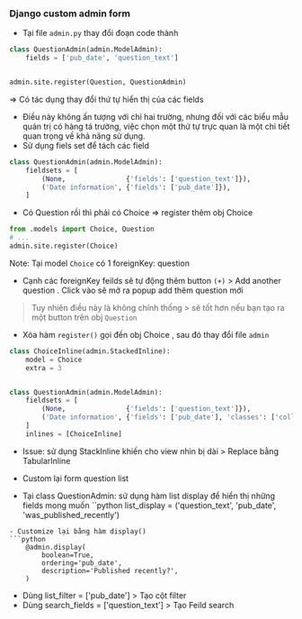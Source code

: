 ### Django custom admin form

- Tại file `admin.py` thay đổi đoạn code thành 
```python
class QuestionAdmin(admin.ModelAdmin):
    fields = ['pub_date', 'question_text']


admin.site.register(Question, QuestionAdmin)
```
=> Có tác dụng thay đổi thứ tự hiển thị của các fields
- Điều này không ấn tượng với chỉ hai trường, nhưng đối với các biểu mẫu quản trị có hàng tá trường, việc chọn một thứ tự trực quan là một chi tiết quan trọng về khả năng sử dụng.
- Sử dụng fiels set để tách các field 
```python
class QuestionAdmin(admin.ModelAdmin):
    fieldsets = [
        (None,               {'fields': ['question_text']}),
        ('Date information', {'fields': ['pub_date']}),
    ]
```

- Có Question rồi thì phải có Choice
=> register thêm obj Choice 
```python
from .models import Choice, Question
# ...
admin.site.register(Choice)
```
Note: Tại model `Choice` có 1 foreignKey: question
- Cạnh các foreignKey feilds sẽ tự động thêm button `(+)` > Add another question . Click vào sẽ mở ra popup add thêm question mới
> Tuy nhiên điều này là không chính thống > sẽ tốt hơn nếu bạn tạo ra một button trên obj `Question`
- Xóa hàm `register()` gọi đến obj Choice , sau đó thay đổi file `admin`

```python
class ChoiceInline(admin.StackedInline):
    model = Choice
    extra = 3


class QuestionAdmin(admin.ModelAdmin):
    fieldsets = [
        (None,               {'fields': ['question_text']}),
        ('Date information', {'fields': ['pub_date'], 'classes': ['collapse']}),
    ]
    inlines = [ChoiceInline]
```
- Issue: sử dụng StackInline khiến cho view nhìn bị dài > Replace bằng TabularInline

- Custom lại form question list
- Tại class QuestionAdmin: sử dụng  hàm list display để hiển thị những fields mong muốn 
``python
    list_display = ('question_text', 'pub_date', 'was_published_recently')
```
- Customize lại bằng hàm display()
```python
    @admin.display(
        boolean=True,
        ordering='pub_date',
        description='Published recently?',
    )
```
- Dùng list_filter = ['pub_date'] > Tạo cột filter
- Dùng search_fields = ['question_text'] > Tạo Feild search